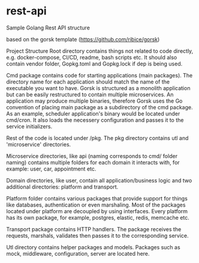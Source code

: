 # rest-api
Sample Golang Rest API structure

based on the gorsk template (https://github.com/ribice/gorsk)

Project Structure
Root directory contains things not related to code directly, e.g. docker-compose, CI/CD, readme, bash scripts etc. It should also contain vendor folder, Gopkg.toml and Gopkg.lock if dep is being used.

Cmd package contains code for starting applications (main packages). The directory name for each application should match the name of the executable you want to have. Gorsk is structured as a monolith application but can be easily restructured to contain multiple microservices. An application may produce multiple binaries, therefore Gorsk uses the Go convention of placing main package as a subdirectory of the cmd package. As an example, scheduler application's binary would be located under cmd/cron. It also loads the necessery configuration and passes it to the service initializers.

Rest of the code is located under /pkg. The pkg directory contains utl and 'microservice' directories.

Microservice directories, like api (naming corresponds to cmd/ folder naming) contains multiple folders for each domain it interacts with, for example: user, car, appointment etc.

Domain directories, like user, contain all application/business logic and two additional directories: platform and transport.

Platform folder contains various packages that provide support for things like databases, authentication or even marshaling. Most of the packages located under platform are decoupled by using interfaces. Every platform has its own package, for example, postgres, elastic, redis, memcache etc.

Transport package contains HTTP handlers. The package receives the requests, marshals, validates then passes it to the corresponding service.

Utl directory contains helper packages and models. Packages such as mock, middleware, configuration, server are located here.
